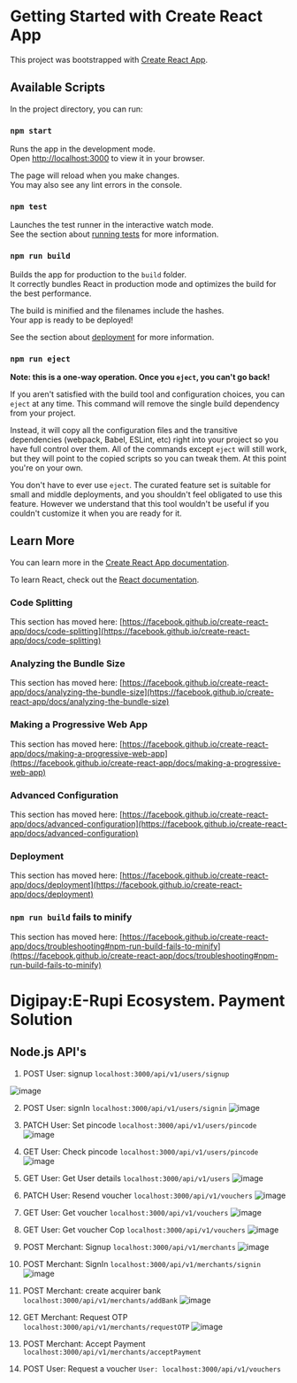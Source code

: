 # Getting Started with Create React App

This project was bootstrapped with [Create React App](https://github.com/facebook/create-react-app).

## Available Scripts

In the project directory, you can run:

### `npm start`

Runs the app in the development mode.\
Open [http://localhost:3000](http://localhost:3000) to view it in your browser.

The page will reload when you make changes.\
You may also see any lint errors in the console.

### `npm test`

Launches the test runner in the interactive watch mode.\
See the section about [running tests](https://facebook.github.io/create-react-app/docs/running-tests) for more information.

### `npm run build`

Builds the app for production to the `build` folder.\
It correctly bundles React in production mode and optimizes the build for the best performance.

The build is minified and the filenames include the hashes.\
Your app is ready to be deployed!

See the section about [deployment](https://facebook.github.io/create-react-app/docs/deployment) for more information.

### `npm run eject`

**Note: this is a one-way operation. Once you `eject`, you can't go back!**

If you aren't satisfied with the build tool and configuration choices, you can `eject` at any time. This command will remove the single build dependency from your project.

Instead, it will copy all the configuration files and the transitive dependencies (webpack, Babel, ESLint, etc) right into your project so you have full control over them. All of the commands except `eject` will still work, but they will point to the copied scripts so you can tweak them. At this point you're on your own.

You don't have to ever use `eject`. The curated feature set is suitable for small and middle deployments, and you shouldn't feel obligated to use this feature. However we understand that this tool wouldn't be useful if you couldn't customize it when you are ready for it.

## Learn More

You can learn more in the [Create React App documentation](https://facebook.github.io/create-react-app/docs/getting-started).

To learn React, check out the [React documentation](https://reactjs.org/).

### Code Splitting

This section has moved here: [https://facebook.github.io/create-react-app/docs/code-splitting](https://facebook.github.io/create-react-app/docs/code-splitting)

### Analyzing the Bundle Size

This section has moved here: [https://facebook.github.io/create-react-app/docs/analyzing-the-bundle-size](https://facebook.github.io/create-react-app/docs/analyzing-the-bundle-size)

### Making a Progressive Web App

This section has moved here: [https://facebook.github.io/create-react-app/docs/making-a-progressive-web-app](https://facebook.github.io/create-react-app/docs/making-a-progressive-web-app)

### Advanced Configuration

This section has moved here: [https://facebook.github.io/create-react-app/docs/advanced-configuration](https://facebook.github.io/create-react-app/docs/advanced-configuration)

### Deployment

This section has moved here: [https://facebook.github.io/create-react-app/docs/deployment](https://facebook.github.io/create-react-app/docs/deployment)

### `npm run build` fails to minify

This section has moved here: [https://facebook.github.io/create-react-app/docs/troubleshooting#npm-run-build-fails-to-minify](https://facebook.github.io/create-react-app/docs/troubleshooting#npm-run-build-fails-to-minify)


# Digipay:E-Rupi Ecosystem. Payment Solution
## Node.js API's

1. POST User: signup `localhost:3000/api/v1/users/signup`

![image](https://github.com/Hanshika-Mehta/frontend_digipay/assets/65864642/e32deb82-faac-4522-b015-8195c8d1d558)


2. POST User: signIn `localhost:3000/api/v1/users/signin`
   ![image](https://github.com/Hanshika-Mehta/frontend_digipay/assets/65864642/807bdc95-de9f-4be3-995f-017f35b1cfb2)

3. PATCH User: Set pincode `localhost:3000/api/v1/users/pincode`
![image](https://github.com/Hanshika-Mehta/frontend_digipay/assets/65864642/ce4744eb-5922-4bb0-95c5-4bdb81285c66)

4. GET User: Check pincode `localhost:3000/api/v1/users/pincode`
![image](https://github.com/Hanshika-Mehta/frontend_digipay/assets/65864642/bf1b72c4-a634-4421-a668-91c9a64b451d)

5. GET User: Get User details `localhost:3000/api/v1/users`
![image](https://github.com/Hanshika-Mehta/frontend_digipay/assets/65864642/34aee674-ddf1-46a3-8f29-8e8520c722b5)


6. PATCH User: Resend voucher `localhost:3000/api/v1/vouchers`
![image](https://github.com/Hanshika-Mehta/frontend_digipay/assets/65864642/971f1459-9d37-484a-94fa-eaa63bb5d484)

7. GET User: Get voucher `localhost:3000/api/v1/vouchers`
![image](https://github.com/Hanshika-Mehta/frontend_digipay/assets/65864642/3c1d5c82-671c-468d-8bfc-d7802b1fafde)

8. GET User: Get voucher Cop `localhost:3000/api/v1/vouchers`
![image](https://github.com/Hanshika-Mehta/frontend_digipay/assets/65864642/e4c53bb7-acaf-42ad-a601-3126fc9b7fff)

9. POST Merchant: Signup `localhost:3000/api/v1/merchants`
![image](https://github.com/Hanshika-Mehta/frontend_digipay/assets/65864642/d6c68fc2-dd70-42e3-a066-2073c1e6721c)

10. POST Merchant: SignIn `localhost:3000/api/v1/merchants/signin`
![image](https://github.com/Hanshika-Mehta/frontend_digipay/assets/65864642/e4e3bd02-da52-45bf-94a3-7dd2f545ce1c)

11. POST Merchant: create acquirer bank `localhost:3000/api/v1/merchants/addBank`
![image](https://github.com/Hanshika-Mehta/frontend_digipay/assets/65864642/52696b65-7849-4e0d-9d02-e99babf06b28)

12. GET Merchant: Request OTP `localhost:3000/api/v1/merchants/requestOTP`
![image](https://github.com/Hanshika-Mehta/frontend_digipay/assets/65864642/756140bb-823f-455f-a499-848937c1860b)

13. POST Merchant: Accept Payment `localhost:3000/api/v1/merchants/acceptPayment`

14. POST User: Request a voucher `User: localhost:3000/api/v1/vouchers`
  
   
